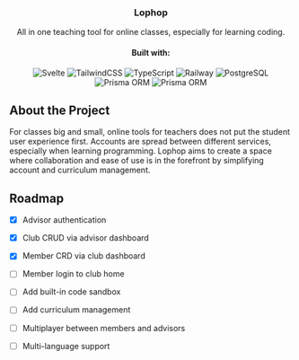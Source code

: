 <div align="center">

  <h3>Lophop</h3>
  <p>All in one teaching tool for online classes, especially for learning coding.</p>
  
   #### Built with:
  
  <div>
    <img alt="Svelte" src="https://img.shields.io/badge/-Svelte-F05032?style=flat-square&logo=svelte&logoColor=white" />
    <img alt="TailwindCSS" src="https://img.shields.io/badge/-TailwindCSS-007ACC?style=flat-square&logo=tailwindcss&logoColor=white" />
    <img alt="TypeScript" src="https://img.shields.io/badge/-TypeScript-007ACC?style=flat-square&logo=typescript&logoColor=white" />
    <img alt="Railway" src="https://img.shields.io/badge/-Railway-000?style=flat-square&logo=railway&logoColor=white" />
    <img alt="PostgreSQL" src="https://img.shields.io/badge/-PostgreSQL-43853d?style=flat-square&logo=postgresql&logoColor=white" />
    <img alt="Prisma ORM" src="https://img.shields.io/badge/-PrismaORM-45b8d8?style=flat-square&logo=prisma&logoColor=white" />
    <img alt="Prisma ORM" src="https://img.shields.io/badge/-Authorizer-007ACC?style=flat-square&logo=authorizer&logoColor=white" />
  </div>

</div>


## About the Project

For classes big and small, online tools for teachers does not put the student user experience first. Accounts are
spread between different services, especially when learning programming. Lophop aims to
create a space where collaboration and ease of use is in the forefront by simplifying account and curriculum
management.


## Roadmap

- [x] Advisor authentication 
- [x] Club CRUD via advisor dashboard
- [x] Member CRD via club dashboard
- [ ] Member login to club home
- [ ] Add built-in code sandbox
- [ ] Add curriculum management
- [ ] Multiplayer between members and advisors
- [ ] Multi-language support

